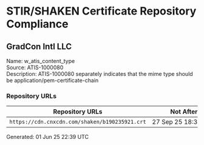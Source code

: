# STIR/SHAKEN Certificate Repository Compliance

## GradCon Intl LLC

Name: w_atis_content_type\
Source: ATIS-1000080\
Description: ATIS-1000080 separately indicates that the mime type should be application/pem-certificate-chain
### Repository URLs

| Repository URLs | Not After |  Problems | Link |
|-----------------|-----------|-----------|------|
| `https://cdn.cnxcdn.com/shaken/b190235921.crt` | 27&#160;Sep&#160;25&#160;18:33&#160;UTC | true | [view](../../REPOS/00fd82368b4f6150ac4a8c2e78d03366e2597087/README.md) |


Generated: 01 Jun 25 22:39 UTC